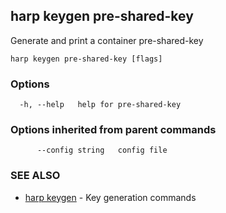 ## harp keygen pre-shared-key

Generate and print a container pre-shared-key

```
harp keygen pre-shared-key [flags]
```

### Options

```
  -h, --help   help for pre-shared-key
```

### Options inherited from parent commands

```
      --config string   config file
```

### SEE ALSO

* [harp keygen](harp_keygen.md)	 - Key generation commands


